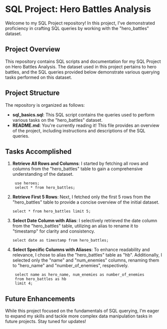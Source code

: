 # SQL Project: Hero Battles Analysis

Welcome to my SQL Project repository! In this project, I've demonstrated proficiency in crafting SQL queries by working with the "hero_battles" dataset.

## Project Overview

This repository contains SQL scripts and documentation for my SQL Project on Hero Battles Analysis. The dataset used in this project pertains to hero battles, and the SQL queries provided below demonstrate various querying tasks performed on this dataset.

## Project Structure

The repository is organized as follows:

- **sql_basics.sql**: This SQL script contains the queries used to perform various tasks on the "hero_battles" dataset.
- **README.md**: You're currently reading it! This file provides an overview of the project, including instructions and descriptions of the SQL queries.

## Tasks Accomplished

1. **Retrieve All Rows and Columns**: I started by fetching all rows and columns from the "hero_battles" table to gain a comprehensive understanding of the dataset.
   ```
    use heroes;
    select * from hero_battles;
    ```

2. **Retrieve First 5 Rows**: Next, I fetched only the first 5 rows from the "hero_battles" table to provide a concise overview of the initial dataset.
    ```
    select * from hero_battles limit 5;
   ```

3. **Select Date Column with Alias**: I selectively retrieved the date column from the "hero_battles" table, utilizing an alias to rename it to "timestamp" for clarity and consistency.
    ```
    select date as timestamp from hero_battles;
   ```

4. **Select Specific Columns with Aliases**: To enhance readability and relevance, I chose to alias the "hero_battles" table as "hb". Additionally, I selected only the "name" and "num_enemies" columns, renaming them to "hero_name" and "number_of_enemies", respectively.
   ```
    select name as hero_name, num_enemies as number_of_enemies 
    from hero_battles as hb 
    limit 4;
   ```

## Future Enhancements

While this project focused on the fundamentals of SQL querying, I'm eager to expand my skills and tackle more complex data manipulation tasks in future projects. Stay tuned for updates!

